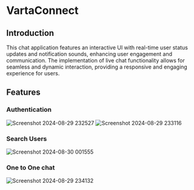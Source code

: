 # VartaConnect

## Introduction
This chat application features an interactive UI with real-time user status updates and notification sounds, enhancing user engagement and communication. The implementation of live chat functionality allows for seamless and dynamic interaction, providing a responsive and engaging experience for users.

## Features

### Authentication

![Screenshot 2024-08-29 232527](https://github.com/user-attachments/assets/ca747e45-b0c5-45d5-ac97-3ea8aac3e460)
![Screenshot 2024-08-29 233116](https://github.com/user-attachments/assets/15d4777d-a5e1-4fd0-8d84-5d6ac1f73c93)

### Search Users

![Screenshot 2024-08-30 001555](https://github.com/user-attachments/assets/b7a36b6a-2618-417b-be6f-6a99b50b743b)

### One to One chat

![Screenshot 2024-08-29 234132](https://github.com/user-attachments/assets/bab2e75d-89b1-4913-8abc-510575f5e8f1)






